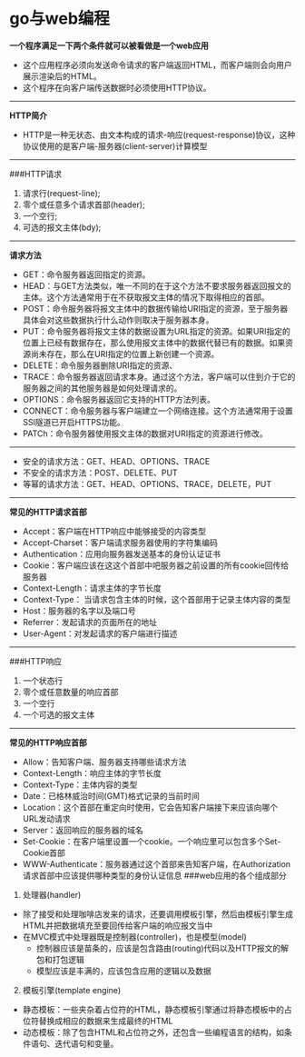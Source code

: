 # go与web编程
**一个程序满足一下两个条件就可以被看做是一个web应用**
+ 这个应用程序必须向发送命令请求的客户端返回HTML，而客户端则会向用户展示渲染后的HTML。
+ 这个程序在向客户端传送数据时必须使用HTTP协议。
---
**HTTP简介**
- HTTP是一种无状态、由文本构成的请求-响应(request-response)协议，这种协议使用的是客户端-服务器(client-server)计算模型
---
###HTTP请求
1. 请求行(request-line);
2. 零个或任意多个请求首部(header);
3. 一个空行;
4. 可选的报文主体(bdy);
---
**请求方法**
+ GET：命令服务器返回指定的资源。
+ HEAD：与GET方法类似，唯一不同的在于这个方法不要求服务器返回报文的主体。这个方法通常用于在不获取报文主体的情况下取得相应的首部。
+ POST：命令服务器将报文主体中的数据传输给URI指定的资源，至于服务器具体会对这些数据执行什么动作则取决于服务器本身。
+ PUT：命令服务器将报文主体的数据设置为URL指定的资源。如果URI指定的位置上已经有数据存在，那么使用报文主体中的数据代替已有的数据。如果资源尚未存在，那么在URI指定的位置上新创建一个资源。
+ DELETE：命令服务器删除URI指定的资源、
+ TRACE：命令服务器返回请求本身。通过这个方法，客户端可以住到介于它的服务器之间的其他服务器是如何处理请求的。
+ OPTIONS：命令服务器返回它支持的HTTP方法列表。
+ CONNECT：命令服务器与客户端建立一个网络连接。这个方法通常用于设置SSl隧道已开启HTTPS功能。
+ PATCh：命令服务器使用报文主体的数据对URI指定的资源进行修改。
---
- 安全的请求方法：GET、HEAD、OPTIONS、TRACE
- 不安全的请求方法：POST、DELETE、PUT
- 等幂的请求方法：GET、HEAD、OPTIONS、TRACE，DELETE，PUT
---
**常见的HTTP请求首部**
+ Accept：客户端在HTTP响应中能够接受的内容类型
+ Accept-Charset：客户端请求服务器使用的字符集编码
+ Authentication：应用向服务器发送基本的身份认证证书
+ Cookie：客户端应该在这这个首部中吧服务器之前设置的所有cookie回传给服务器
+ Context-Length：请求主体的字节长度
+ Context-Type： 当请求包含主体的时候，这个首部用于记录主体内容的类型
+ Host：服务器的名字以及端口号
+ Referrer：发起请求的页面所在的地址
+ User-Agent：对发起请求的客户端进行描述
---
###HTTP响应
1. 一个状态行
2. 零个或任意数量的响应首部
3. 一个空行
4. 一个可选的报文主体
---
**常见的HTTP响应首部**
+ Allow：告知客户端、服务器支持哪些请求方法
+ Context-Length：响应主体的字节长度
+ Context-Type：主体内容的类型
+ Date：已格林威治时间(GMT)格式记录的当前时间
+ Location：这个首部在重定向时使用，它会告知客户端接下来应该向哪个 URL发动请求
+ Server：返回响应的服务器的域名
+ Set-Cookie：在客户端里设置一个cookie。一个响应里可以包含多个Set-Cookie首部
+ WWW-Authenticate：服务器通过这个首部来告知客户端，在Authorization请求首部中应该提供哪种类型的身份认证信息
###web应用的各个组成部分
1. 处理器(handler)
  - 除了接受和处理咖啡店发来的请求，还要调用模板引擎，然后由模板引擎生成HTML并把数据填充至要回传给客户端的响应报文当中
  - 在MVC模式中处理器既是控制器(controller)，也是模型(model)
     + 控制器应该是苗条的，应该是包含路由(routing)代码以及HTTP报文的解包和打包逻辑
     + 模型应该是丰满的，应该包含应用的逻辑以及数据
2. 模板引擎(template engine)
  - 静态模板：一些夹杂着占位符的HTML，静态模板引擎通过将静态模板中的占位符替换成相应的数据来生成最终的HTML
  - 动态模板：除了包含HTML和占位符之外，还包含一些编程语言的结构，如条件语句、迭代语句和变量。


